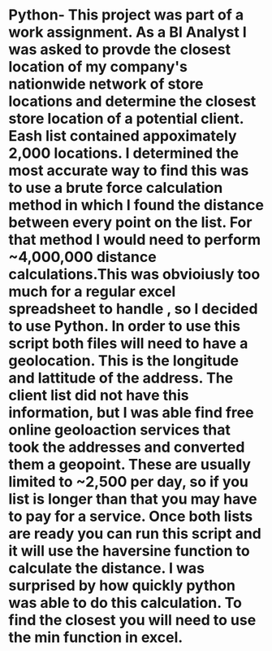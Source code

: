 # Python- This project was part of a work assignment. As a BI Analyst I was asked to provde the closest location of my company's nationwide network of store locations and determine the closest store location of a potential client. Eash list contained appoximately 2,000 locations. I determined the most accurate way to find this was to use a brute force calculation method in which I found the distance between every point on the list. For that method I would need to perform ~4,000,000 distance calculations.This was obvioiusly too much for a regular excel spreadsheet to handle , so I decided to use Python. In order to use this script both files will need to have a geolocation. This is the longitude and lattitude of the address. The client list did not have this information, but I was able find free online geoloaction services that took the addresses and converted them a geopoint. These are usually limited to ~2,500 per day, so if you list is longer than that you may have to pay for a service. Once both lists are ready you can run this script and it will use the haversine function to calculate the distance. I was surprised by how quickly python was able to do this calculation. To find the closest you will need to use the min function in excel. 
